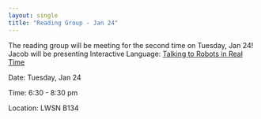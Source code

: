 ```yaml
---
layout: single
title: "Reading Group - Jan 24"
---
```

The reading group will be meeting for the second time on Tuesday, Jan 24! Jacob will be presenting Interactive Language: [Talking to Robots in Real Time](https://arxiv.org/pdf/2210.06407.pdf)

Date: Tuesday, Jan 24

Time: 6:30 - 8:30 pm

Location: LWSN B134
